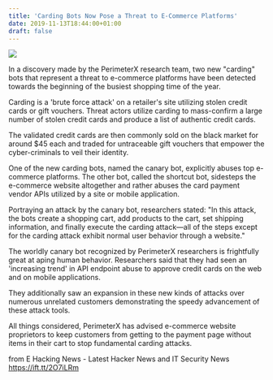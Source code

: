 ```yaml
---
title: 'Carding Bots Now Pose a Threat to E-Commerce Platforms'
date: 2019-11-13T18:44:00+01:00
draft: false
---
```


[![](https://3.bp.blogspot.com/-bOiaeHiDwxM/XcwNZB2XHYI/AAAAAAAA6R0/Qi78L4lcoYUqY_CNzdkdw2QBJBKL3AdCQCLcBGAsYHQ/s640/Blog-Post-Banners-3.png)](https://3.bp.blogspot.com/-bOiaeHiDwxM/XcwNZB2XHYI/AAAAAAAA6R0/Qi78L4lcoYUqY_CNzdkdw2QBJBKL3AdCQCLcBGAsYHQ/s1600/Blog-Post-Banners-3.png)

  

In a discovery made by the PerimeterX research team, two new "carding" bots that represent a threat to e-commerce platforms have been detected towards the beginning of the busiest shopping time of the year.  
  
Carding is a 'brute force attack' on a retailer's site utilizing stolen credit cards or gift vouchers. Threat actors utilize carding to mass-confirm a large number of stolen credit cards and produce a list of authentic credit cards.  
  
The validated credit cards are then commonly sold on the black market for around $45 each and traded for untraceable gift vouchers that empower the cyber-criminals to veil their identity.  
  
One of the new carding bots, named the canary bot, explicitly abuses top e-commerce platforms. The other bot, called the shortcut bot, sidesteps the e-commerce website altogether and rather abuses the card payment vendor APIs utilized by a site or mobile application.  
  
Portraying an attack by the canary bot, researchers stated: "In this attack, the bots create a shopping cart, add products to the cart, set shipping information, and finally execute the carding attack—all of the steps except for the carding attack exhibit normal user behavior through a website."  
  
The worldly canary bot recognized by PerimeterX researchers is frightfully great at aping human behavior. Researchers said that they had seen an 'increasing trend' in API endpoint abuse to approve credit cards on the web and on mobile applications.  
  
They additionally saw an expansion in these new kinds of attacks over numerous unrelated customers demonstrating the speedy advancement of these attack tools.  
  
All things considered, PerimeterX has advised e-commerce website proprietors to keep customers from getting to the payment page without items in their cart to stop fundamental carding attacks.  
  
  

  
  
from E Hacking News - Latest Hacker News and IT Security News https://ift.tt/2O7iLRm